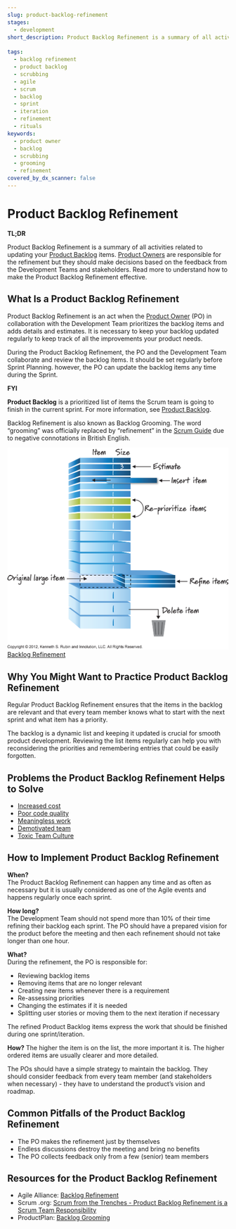 ```yaml
---
slug: product-backlog-refinement
stages:
  - development
short_description: Product Backlog Refinement is a summary of all activities related to updating your [Product Backlog](/practices/product-backlog) items. [Product Owners](/practices/product-owner) are responsible for the refinement but they should make decisions based on the feedback from the Development Team and stakeholders.

tags:
  - backlog refinement
  - product backlog
  - scrubbing
  - agile
  - scrum
  - backlog
  - sprint
  - iteration
  - refinement
  - rituals
keywords:
  - product owner
  - backlog
  - scrubbing
  - grooming
  - refinement
covered_by_dx_scanner: false
---
```


# Product Backlog Refinement

**TL;DR**

Product Backlog Refinement is a summary of all activities related to updating your [Product Backlog](/practices/product-backlog) items. [Product Owners](/practices/product-owner) are responsible for the refinement but they should make decisions based on the feedback from the Development Teams and stakeholders. Read more to understand how to make the Product Backlog Refinement effective.

## What Is a Product Backlog Refinement

Product Backlog Refinement is an act when the [Product Owner](/practices/product-owner) (PO) in collaboration with the Development Team prioritizes the backlog items and adds details and estimates. It is necessary to keep your backlog updated regularly to keep track of all the improvements your product needs.

During the Product Backlog Refinement, the PO and the Development Team collaborate and review the backlog items. It should be set regularly before Sprint Planning. however, the PO can update the backlog items any time during the Sprint.

**FYI**  

**Product Backlog** is a prioritized list of items the Scrum team is going to finish in the current sprint. For more information, see [Product Backlog](/practices/product-backlog).  

Backlog Refinement is also known as Backlog Grooming. The word “grooming” was officially replaced by “refinement” in the [Scrum Guide](https://www.scrum.org/resources/scrum-guide) due to negative connotations in British English.

![Backlog Refinement](/files/backlog_refinement.png)
 [Backlog Refinement](https://innolution.com/essential-scrum/table-of-contents/chapter-6-product-backlog)

## Why You Might Want to Practice Product Backlog Refinement

Regular Product Backlog Refinement ensures that the items in the backlog are relevant and that every team member knows what to start with the next sprint and what item has a priority.

The backlog is a dynamic list and keeping it updated is crucial for smooth product development. Reviewing the list items regularly can help you with reconsidering the priorities and remembering entries that could be easily forgotten.

## Problems the Product Backlog Refinement Helps to Solve

- [Increased cost](/problems/increased-cost)
- [Poor code quality](/problems/poor-code-quality)
- [Meaningless work](/problems/meaningless-work)
- [Demotivated team](/problems/demotivated-team)
- [Toxic Team Culture](/problems/toxic-team-culture)

## How to Implement Product Backlog Refinement

**When?**  
The Product Backlog Refinement can happen any time and as often as necessary but it is usually considered as one of the Agile events and happens regularly once each sprint.

**How long?**  
The Development Team should not spend more than 10% of their time refining their backlog each sprint. The PO should have a prepared vision for the product before the meeting and then each refinement should not take longer than one hour.

**What?**  
During the refinement, the PO is responsible for:

- Reviewing backlog items
- Removing items that are no longer relevant
- Creating new items whenever there is a requirement
- Re-assessing priorities
- Changing the estimates if it is needed
- Splitting user stories or moving them to the next iteration if necessary

The refined Product Backlog items express the work that should be finished during one sprint/iteration.

**How?**
The higher the item is on the list, the more important it is. The higher ordered items are usually clearer and more detailed.

The POs should have a simple strategy to maintain the backlog. They should consider feedback from every team member (and stakeholders when necessary) - they have to understand the product’s vision and roadmap.

## Common Pitfalls of the Product Backlog Refinement

- The PO makes the refinement just by themselves
- Endless discussions destroy the meeting and bring no benefits
- The PO collects feedback only from a few (senior) team members

## Resources for the Product Backlog Refinement

- Agile Alliance: [Backlog Refinement](https://www.agilealliance.org/glossary/backlog-grooming/)
- Scrum .org: [Scrum from the Trenches - Product Backlog Refinement is a Scrum Team Responsibility
  ](https://www.scrum.org/resources/blog/scrum-trenches-product-backlog-refinement-scrum-team-responsibility)
- ProductPlan: [Backlog Grooming](https://www.productplan.com/glossary/backlog-grooming/)
